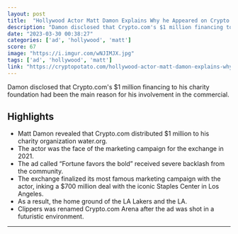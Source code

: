 ```yaml
---
layout: post
title:  "Hollywood Actor Matt Damon Explains Why he Appeared on Crypto.com Ad"
description: "Damon disclosed that Crypto.com's $1 million financing to his charity foundation had been the main reason for his involvement in the commercial."
date: "2023-03-30 00:38:27"
categories: ['ad', 'hollywood', 'matt']
score: 67
image: "https://i.imgur.com/wNJIMJX.jpg"
tags: ['ad', 'hollywood', 'matt']
link: "https://cryptopotato.com/hollywood-actor-matt-damon-explains-why-he-appeared-on-crypto-com-ad/"
---
```


Damon disclosed that Crypto.com's $1 million financing to his charity foundation had been the main reason for his involvement in the commercial.

## Highlights

- Matt Damon revealed that Crypto.com distributed $1 million to his charity organization water.org.
- The actor was the face of the marketing campaign for the exchange in 2021.
- The ad called “Fortune favors the bold” received severe backlash from the community.
- The exchange finalized its most famous marketing campaign with the actor, inking a $700 million deal with the iconic Staples Center in Los Angeles.
- As a result, the home ground of the LA Lakers and the LA.
- Clippers was renamed Crypto.com Arena after the ad was shot in a futuristic environment.

---
